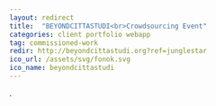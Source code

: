 ```yaml
---
layout: redirect
title:  "BEYONDCITTASTUDI<br>Crowdsourcing Event"
categories: client portfolio webapp
tag: commissioned-work
redir: http://beyondcittastudi.org?ref=junglestar
ico_url: /assets/svg/fonok.svg
ico_name: beyondcittastudi
---
```

.
